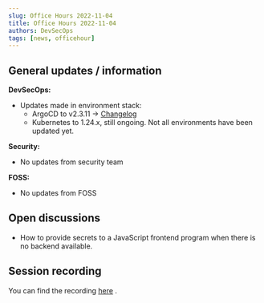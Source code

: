 ```yaml
---
slug: Office Hours 2022-11-04
title: Office Hours 2022-11-04
authors: DevSecOps
tags: [news, officehour]
---
```


## General updates / information

__DevSecOps:__

- Updates made in environment stack:
  - ArgoCD to v2.3.11 → [Changelog](https://github.com/argoproj/argo-cd/releases/tag/v2.3.11)
  - Kubernetes to 1.24.x, still ongoing. Not all environments have been updated yet.

__Security:__

- No updates from security team

__FOSS:__

- No updates from FOSS

## Open discussions

- How to provide secrets to a JavaScript frontend program when there is no backend available.

## Session recording

You can find the
recording [here](https://bcgcatenax.sharepoint.com/:v:/r/sites/CommunitiesofPractises/Shared%20Documents/CX-CoP%20DevSecOps/Office_Hours_Regular_Recordings/%5BCX%5DDevSecOps%20Office%20Hours-20221104_132726-Besprechungsaufzeichnung.mp4?csf=1&web=1&e=9sO6y8)
.
